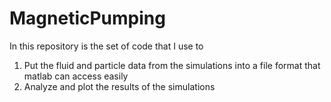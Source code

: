 # MagneticPumping

In this repository is the set of code that I use to 

1) Put the fluid and particle data from the simulations into a file format that matlab can access easily
2) Analyze and plot the results of the simulations
